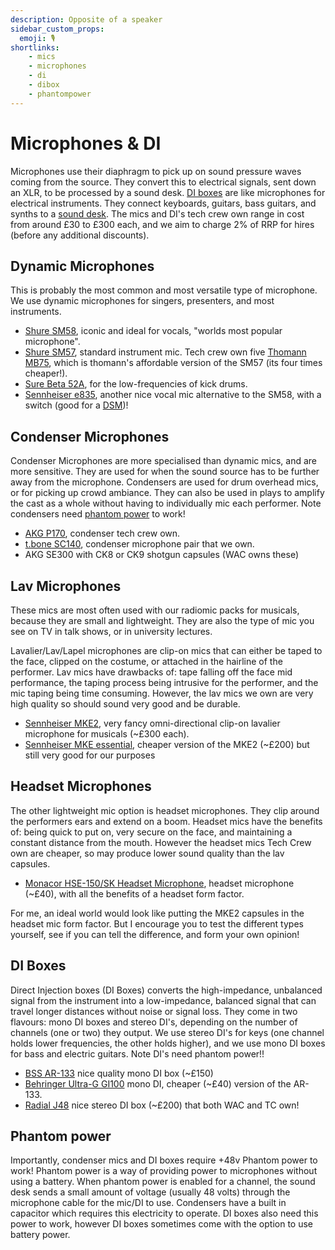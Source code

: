 ```yaml
---
description: Opposite of a speaker
sidebar_custom_props:
  emoji: 🎙️
shortlinks:
    - mics
    - microphones
    - di
    - dibox
    - phantompower
---
```


# Microphones & DI

Microphones use their diaphragm to pick up on sound pressure waves coming from the source.
They convert this to electrical signals, sent down an XLR, to be processed by a sound desk.
[DI boxes](./index.md#di-boxes) are like microphones for electrical instruments.
They connect keyboards, guitars, bass guitars, and synths to a [sound desk](../03-sound-desks/index.md).
The mics and DI's tech crew own range in cost from around £30 to £300 each, and we aim to charge 2% of RRP for hires (before any additional discounts). 

## Dynamic Microphones

This is probably the most common and most versatile type of microphone.
We use dynamic microphones for singers, presenters, and most instruments.

- [Shure SM58](https://www.shure.com/en-GB/products/microphones/sm58), iconic and ideal for vocals, "worlds most popular microphone".
- [Shure SM57](https://www.shure.com/en-GB/products/microphones/sm57), standard instrument mic. Tech crew own five [Thomann MB75](https://www.thomann.co.uk/the_tbone_mb75.htm), which is thomann's affordable version of the SM57 (its four times cheaper!).
- [Sure Beta 52A](https://www.shure.com/en-GB/products/microphones/beta_52a?variant=Beta%252052A), for the low-frequencies of kick drums.
- [Sennheiser e835](https://www.sennheiser.com/en-gb/catalog/products/microphones/e-835/e-835-s-004514), another nice vocal mic alternative to the SM58, with a switch (good for a [DSM](../../04-stage/03-dsm/index.md))! 

## Condenser Microphones

Condenser Microphones are more specialised than dynamic mics, and are more sensitive.
They are used for when the sound source has to be further away from the microphone.
Condensers are used for drum overhead mics, or for picking up crowd ambiance.
They can also be used in plays to amplify the cast as a whole without having to individually mic each performer.
Note condensers need [phantom power](./index.md#phantom-power) to work!

- [AKG P170](https://www.akg.com/microphones/condenser-microphones/P170.html), condenser tech crew own.
- [t.bone SC140](https://dash.adam-rms.com/asset.php?id=1511&instance=25), condenser microphone pair that we own.
- AKG SE300 with CK8 or CK9 shotgun capsules (WAC owns these)

## Lav Microphones

These mics are most often used with our radiomic packs for musicals, because they are small and lightweight.
They are also the type of mic you see on TV in talk shows, or in university lectures.

Lavalier/Lav/Lapel microphones are clip-on mics that can either be taped to the face, clipped on the costume, or attached in the hairline of the performer.
Lav mics have drawbacks of: tape falling off the face mid performance, the taping process being intrusive for the performer, and the mic taping being time consuming.
However, the lav mics we own are very high quality so should sound very good and be durable.

- [Sennheiser MKE2](https://www.sennheiser.com/en-gb/catalog/products/microphones/mke-2/mke-2-beige-3-pin-004739), very fancy omni-directional clip-on lavalier microphone for musicals (~£300 each).
- [Sennheiser MKE essential](https://www.sennheiser.com/en-gb/catalog/products/microphones/mke-essential/mke-essential-omni-black-3-pin-508251), cheaper version of the MKE2 (~£200) but still very good for our purposes

## Headset Microphones

The other lightweight mic option is headset microphones.
They clip around the performers ears and extend on a boom.
Headset mics have the benefits of: being quick to put on, very secure on the face, and maintaining a constant distance from the mouth.
However the headset mics Tech Crew own are cheaper, so may produce lower sound quality than the lav capsules.

- [Monacor HSE-150/SK Headset Microphone](https://www.monacor.com/products/pa-technology/microphones-and-headphones/headband-microphones/hse-150-sk/), headset microphone (~£40), with all the benefits of a headset form factor.

For me, an ideal world would look like putting the MKE2 capsules in the headset mic form factor.
But I encourage you to test the different types yourself, see if you can tell the difference, and form your own opinion!

## DI Boxes

Direct Injection boxes (DI Boxes) converts the high-impedance, unbalanced signal from the instrument into a low-impedance, balanced signal that can travel longer distances without noise or signal loss.
They come in two flavours: mono DI boxes and stereo DI's, depending on the number of channels (one or two) they output.
We use stereo DI's for keys (one channel holds lower frequencies, the other holds higher), and we use mono DI boxes for bass and electric guitars.
Note DI's need phantom power!!

- [BSS AR-133](https://bssaudio.com/en/products/ar-133) nice quality mono DI box (~£150)
- [Behringer Ultra-G GI100](https://www.behringer.com/product.html?modelCode=0809-AAC) mono DI, cheaper (~£40) version of the AR-133.
- [Radial J48](https://www.radialeng.com/product/j48-stereo) nice stereo DI box (~£200) that both WAC and TC own!

## Phantom power

Importantly, condenser mics and DI boxes require +48v Phantom power to work!
Phantom power is a way of providing power to microphones without using a battery.
When phantom power is enabled for a channel, the sound desk sends a small amount of voltage (usually 48 volts) through the microphone cable for the mic/DI to use.
Condensers have a built in capacitor which requires this electricity to operate.
DI boxes also need this power to work, however DI boxes sometimes come with the option to use battery power.
